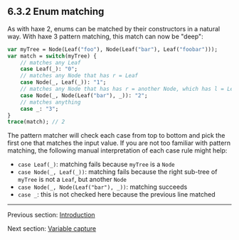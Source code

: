 ## 6.3.2 Enum matching

As with haxe 2, enums can be matched by their constructors in a natural way. With haxe 3 pattern matching, this match can now be "deep":

```haxe
var myTree = Node(Leaf("foo"), Node(Leaf("bar"), Leaf("foobar")));
var match = switch(myTree) {
	// matches any Leaf
	case Leaf(_): "0";
	// matches any Node that has r = Leaf
	case Node(_, Leaf(_)): "1";
	// matches any Node that has has r = another Node, which has l = Leaf("bar")
	case Node(_, Node(Leaf("bar"), _)): "2";
	// matches anything
	case _: "3";
}
trace(match); // 2
```

The pattern matcher will check each case from top to bottom and pick the first one that matches the input value. If you are not too familiar with pattern matching, the following manual interpretation of each case rule might help:



* `case Leaf(_)`: matching fails because `myTree` is a `Node`
* `case Node(_, Leaf(_))`: matching fails because the right sub-tree of `myTree` is not a `Leaf`, but another `Node`
* `case Node(_, Node(Leaf("bar"), _))`: matching succeeds
* `case _`: this is not checked here because the previous line matched

---

Previous section: [Introduction](pattern_matching_introduction.md)

Next section: [Variable capture](variable_capture.md)